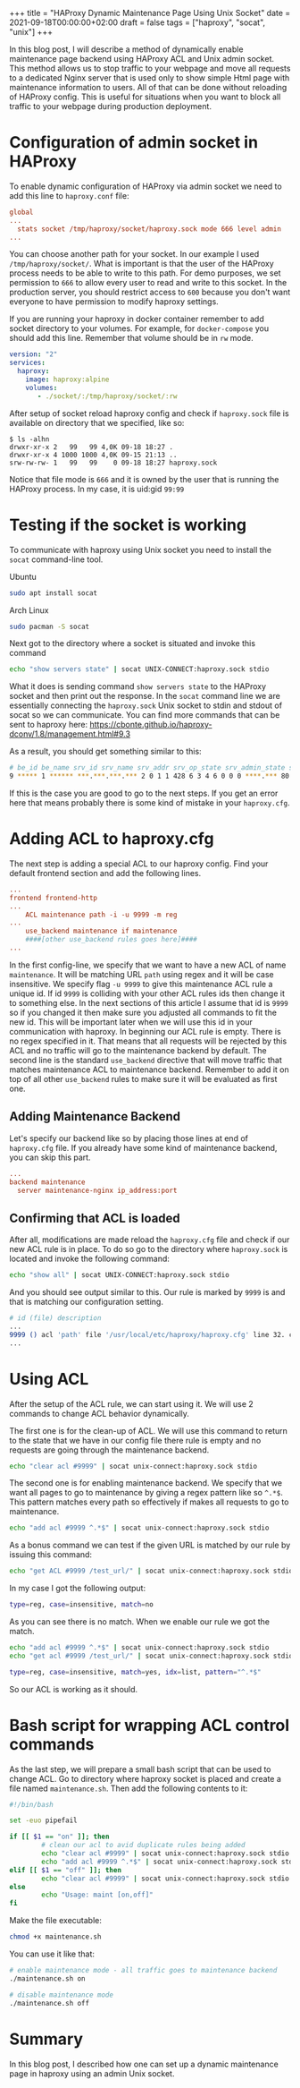 +++
title = "HAProxy Dynamic Maintenance Page Using Unix Socket"
date = 2021-09-18T00:00:00+02:00
draft = false
tags = ["haproxy", "socat", "unix"]
+++

In this blog post, I will describe a method of dynamically enable maintenance page backend using HAProxy
ACL and Unix admin socket. This method allows us to stop traffic to your webpage and move all requests to a dedicated
Nginx server that is used only to show simple Html page with maintenance information to users. All of that can
be done without reloading of HAProxy config. This is useful for situations when you want to block all traffic to
your webpage during production deployment.

# Configuration of admin socket in HAProxy

To enable dynamic configuration of HAProxy via admin socket we need to add this line to `haproxy.conf` file:

```ini
global
...
  stats socket /tmp/haproxy/socket/haproxy.sock mode 666 level admin
...
```

You can choose another path for your socket. In our example I used `/tmp/haproxy/socket/`.
What is important is that the user of the HAProxy process needs to be able to write
to this path. For demo purposes, we set permission to `666` to allow every user to read and write to
this socket. In the production server, you should restrict access to `600` because you don't want everyone to have
permission to modify haproxy settings.

If you are running your haproxy in docker container remember to add socket directory to your volumes. For example,
for `docker-compose` you should add this line. Remember that volume should be in `rw` mode.

```yaml
version: "2"
services:
  haproxy:
    image: haproxy:alpine
    volumes:
       - ./socket/:/tmp/haproxy/socket/:rw
```

After setup of socket reload haproxy config and check if `haproxy.sock` file is available on directory that we
specified, like so:

```console
$ ls -alhn
drwxr-xr-x 2   99   99 4,0K 09-18 18:27 .
drwxr-xr-x 4 1000 1000 4,0K 09-15 21:13 ..
srw-rw-rw- 1   99   99    0 09-18 18:27 haproxy.sock
```

Notice that file mode is `666` and it is owned by the user that is running the HAProxy process. In my case, it is uid:gid `99:99`

# Testing if the socket is working

To communicate with haproxy using Unix socket you need to install the `socat` command-line tool.

Ubuntu
```bash
sudo apt install socat
```
Arch Linux
```bash
sudo pacman -S socat
```

Next got to the directory where a socket is situated and invoke this command

```bash
echo "show servers state" | socat UNIX-CONNECT:haproxy.sock stdio
```

What it does is sending command `show servers state` to the HAProxy socket and then print out the response. In the `socat` command
line we are essentially connecting the `haproxy.sock` Unix socket to stdin and stdout of socat so we can communicate.
You can find more commands that can be sent to haproxy here: https://cbonte.github.io/haproxy-dconv/1.8/management.html#9.3

As a result, you should get something similar to this:

```sh
# be_id be_name srv_id srv_name srv_addr srv_op_state srv_admin_state srv_uweight srv_iweight srv_time_since_last_change srv_check_status srv_check_result srv_check_health srv_check_state srv_agent_state bk_f_forced_id srv_f_forced_id srv_fqdn srv_port srvrecord srv_use_ssl srv_check_port srv_check_addr srv_agent_addr srv_agent_port
9 ***** 1 ****** ***.***.***.*** 2 0 1 1 428 6 3 4 6 0 0 0 ****.*** 80 - 0 0 - - 0
```

If this is the case you are good to go to the next steps. If you get an error here that means probably there is some kind
of mistake in your `haproxy.cfg`.


# Adding ACL to haproxy.cfg

The next step is adding a special ACL to our haproxy config. Find your default frontend section and add the following lines.

```cfg
...
frontend frontend-http
...
    ACL maintenance path -i -u 9999 -m reg
...
    use_backend maintenance if maintenance
    ####[other use_backend rules goes here]####
...
```

In the first config-line, we specify that we want to have a new ACL of name `maintenance`. It will be matching URL `path` using
regex and it will be case insensitive. We specify flag `-u 9999` to give this maintenance ACL rule a unique id.
If id `9999` is colliding with your other ACL rules ids then change it to something else. In the next sections of this
article I assume that id is `9999` so if you changed it then make sure you adjusted all commands to fit the new id.
This will be important later when we will use this id in your communication with haproxy. In beginning our ACL rule is
empty. There is no regex specified in it. That means that all requests will be rejected by this ACL and no traffic will
go to the maintenance backend by default.
The second line is the standard `use_backend` directive that will move traffic that matches maintenance ACL to maintenance backend.
Remember to add it on top of all other `use_backend` rules to make sure it will be evaluated as first one.

## Adding Maintenance Backend

Let's specify our backend like so by placing those lines at end of `haproxy.cfg` file. If you already have some kind
of maintenance backend, you can skip this part.

```cfg
...
backend maintenance
  server maintenance-nginx ip_address:port
```

## Confirming that ACL is loaded

After all, modifications are made reload the `haproxy.cfg` file and check if our new ACL rule is in place. To do so
go to the directory where `haproxy.sock` is located and invoke the following command:

```bash
echo "show all" | socat UNIX-CONNECT:haproxy.sock stdio
```
And you should see output similar to this. Our rule is marked by `9999` is and that is matching our configuration
setting.

```sh
# id (file) description
...
9999 () acl 'path' file '/usr/local/etc/haproxy/haproxy.cfg' line 32. curr_ver=0 next_ver=
...
```

# Using ACL

After the setup of the ACL rule, we can start using it. We will use 2 commands to change ACL behavior dynamically.

The first one is for the clean-up of ACL. We will use this command to return to the state that we have in our config file there rule
is empty and no requests are going through the maintenance backend.

```bash
echo "clear acl #9999" | socat unix-connect:haproxy.sock stdio
```

The second one is for enabling maintenance backend. We specify that we want all pages to go to maintenance by giving
a regex pattern like so `^.*$`. This pattern matches every path so effectively if makes all requests to go to maintenance.

```bash
echo "add acl #9999 ^.*$" | socat unix-connect:haproxy.sock stdio
```

As a bonus command we can test if the given URL is matched by our rule by issuing this command:
```bash
echo "get ACL #9999 /test_url/" | socat unix-connect:haproxy.sock stdio
```
In my case I got the following output:
```bash
type=reg, case=insensitive, match=no
```
As you can see there is no match. When we enable our rule we got the match.

```bash
echo "add acl #9999 ^.*$" | socat unix-connect:haproxy.sock stdio
echo "get acl #9999 /test_url/" | socat unix-connect:haproxy.sock stdio
```
```bash
type=reg, case=insensitive, match=yes, idx=list, pattern="^.*$"
```

So our ACL is working as it should.


# Bash script for wrapping ACL control commands

As the last step, we will prepare a small bash script that can be used to change ACL. Go to directory
where haproxy socket is placed and create a file named
`maintenance.sh`. Then add the following contents to it:

```bash
#!/bin/bash

set -euo pipefail

if [[ $1 == "on" ]]; then
        # clean our acl to avid duplicate rules being added
        echo "clear acl #9999" | socat unix-connect:haproxy.sock stdio
        echo "add acl #9999 ^.*$" | socat unix-connect:haproxy.sock stdio
elif [[ $1 == "off" ]]; then
        echo "clear acl #9999" | socat unix-connect:haproxy.sock stdio
else
        echo "Usage: maint [on,off]"
fi
```

Make the file executable:

```bash
chmod +x maintenance.sh
```

You can use it like that:

```bash
# enable maintenance mode - all traffic goes to maintenance backend
./maintenance.sh on

# disable maintenance mode
./maintenance.sh off
```

# Summary

In this blog post, I described how one can set up a dynamic maintenance page in haproxy using an admin Unix socket.

